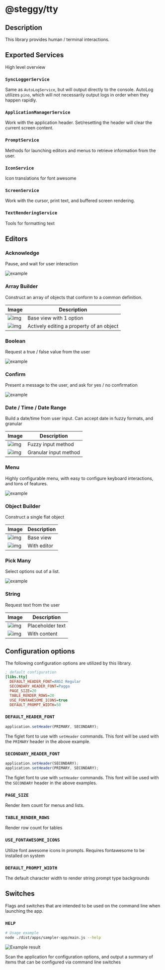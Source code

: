 # @steggy/tty

## Description

This library provides human / terminal interactions.

## Exported Services

High level overview

### `SyncLoggerService`

Same as `AutoLogService`, but will output directly to the console.
AutoLog utilizes `pino`, which will not necessarily output logs in order when they happen rapidly.

### `ApplicationManagerService`

Work with the application header.
Set/resetting the header will clear the current screen content.

### `PromptService`

Methods for launching editors and menus to retrieve information from the user.

### `IconService`

Icon translations for font awesome

### `ScreenService`

Work with the cursor, print text, and buffered screen rendering.

### `TextRenderingService`

Tools for formatting text

## Editors

### **Acknowledge**

Pause, and wait for user interaction

![example](./docs/acknowledge.png)

### **Array Builder**

Construct an array of objects that conform to a common definition.

| Image | Description |
| --- | --- |
| ![img](./docs/array_builder_base.png) | Base view with 1 option |
| ![img](./docs/array_builder_edit.png) | Actively editing a property of an object |

### **Boolean**

Request a true / false value from the user

![example](./docs/boolean.png)

### **Confirm**

Present a message to the user, and ask for yes / no confirmation

![example](./docs/confirm.png)

### **Date** / **Time** / **Date Range**

Build a date/time from user input. Can accept date in fuzzy formats, and granular

| Image | Description |
| --- | --- |
| ![img](./docs/date_fuzzy.png) | Fuzzy input method |
| ![img](./docs/date_granular.png) | Granular input method |

### **Menu**

Highly configurable menu, with easy to configure keyboard interactions, and tons of features.

![example](./docs/menu.png)

### **Object Builder**

Construct a single flat object

| Image | Description |
| --- | --- |
| ![img](./docs/object_builder_base.png) | Base view |
| ![img](./docs/object_builder_editor.png) | With editor |

### **Pick Many**

Select options out of a list.

![example](./docs/pick_many.png)

### **String**

Request text from the user

| Image | Description |
| --- | --- |
| ![img](./docs/string_empty.png) | Placeholder text |
| ![img](./docs/string_empty.png) | With content |

## Configuration options

The following configuration options are utilized by this library.

```ini
; default configuration
[libs.tty]
  DEFAULT_HEADER_FONT=ANSI Regular
  SECONDARY_HEADER_FONT=Pagga
  PAGE_SIZE=20
  TABLE_RENDER_ROWS=20
  USE_FONTAWESOME_ICONS=true
  DEFAULT_PROMPT_WIDTH=50
```

### `DEFAULT_HEADER_FONT`

```typescript
application.setHeader(PRIMARY, SECONDARY);
```

The figlet font to use with `setHeader` commands.
This font will be used with the `PRIMARY` header in the above example.

### `SECONDARY_HEADER_FONT`

```typescript
application.setHeader(SECONDARY);
application.setHeader(PRIMARY, SECONDARY);
```

The figlet font to use with `setHeader` commands.
This font will be used with the `SECONDARY` header in the above examples.

### `PAGE_SIZE`

Render item count for menus and lists.

### `TABLE_RENDER_ROWS`

Render row count for tables

### `USE_FONTAWESOME_ICONS`

Utilize font awesome icons in prompts. Requires fontawesome to be installed on system

### `DEFAULT_PROMPT_WIDTH`

The default character width to render string prompt type backgrounds

## Switches

Flags and switches that are intended to be used on the command line when launching the app.

### `HELP`

```bash
# Usage example
node ./dist/apps/sampler-app/main.js --help
```

![Example result](./docs/help_switch.png)

Scan the application for configuration options, and output a summary of items that can be configured via command line switches

